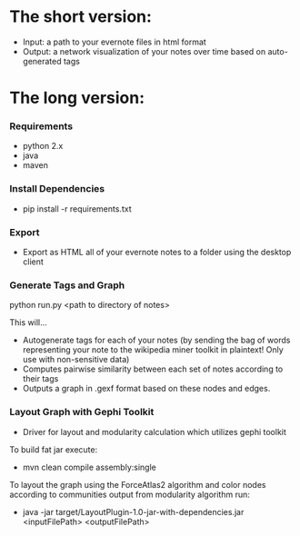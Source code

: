 # The short version:
+ Input: a path to your evernote files in html format
+ Output: a network visualization of your notes over time based on auto-generated tags

# The long version:

### Requirements
+ python 2.x
+ java
+ maven

### Install Dependencies
+ pip install -r requirements.txt

### Export
+ Export as HTML all of your evernote notes to a folder using the desktop client

### Generate Tags and Graph

python run.py &lt;path to directory of notes&gt;

This will...
+ Autogenerate tags for each of your notes (by sending the bag of words representing your note to the wikipedia miner toolkit in plaintext! Only use with non-sensitive data)
+ Computes pairwise similarity between each set of notes according to their tags
+ Outputs a graph in .gexf format based on these nodes and edges.

### Layout Graph with Gephi Toolkit
+ Driver for layout and modularity calculation which utilizes gephi toolkit

To build fat jar execute:
+ mvn clean compile assembly:single

To layout the graph using the ForceAtlas2 algorithm and color nodes according to communities output from modularity algorithm run:
+ java -jar target/LayoutPlugin-1.0-jar-with-dependencies.jar &lt;inputFilePath&gt; &lt;outputFilePath&gt;
